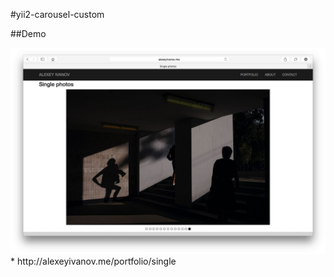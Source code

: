 #yii2-carousel-custom

##Demo

<img src="/web/images/screen.jpg" alt="">
* http://alexeyivanov.me/portfolio/single
